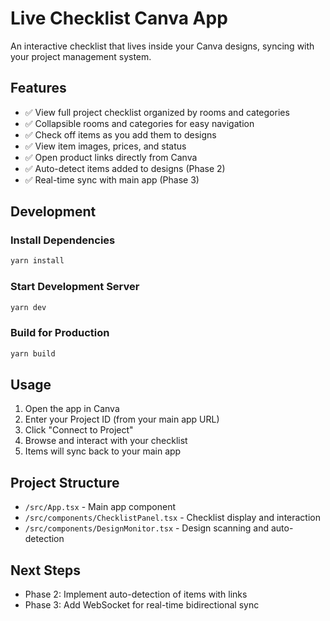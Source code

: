 # Live Checklist Canva App

An interactive checklist that lives inside your Canva designs, syncing with your project management system.

## Features

- ✅ View full project checklist organized by rooms and categories
- ✅ Collapsible rooms and categories for easy navigation
- ✅ Check off items as you add them to designs
- ✅ View item images, prices, and status
- ✅ Open product links directly from Canva
- ✅ Auto-detect items added to designs (Phase 2)
- ✅ Real-time sync with main app (Phase 3)

## Development

### Install Dependencies
```bash
yarn install
```

### Start Development Server
```bash
yarn dev
```

### Build for Production
```bash
yarn build
```

## Usage

1. Open the app in Canva
2. Enter your Project ID (from your main app URL)
3. Click "Connect to Project"
4. Browse and interact with your checklist
5. Items will sync back to your main app

## Project Structure

- `/src/App.tsx` - Main app component
- `/src/components/ChecklistPanel.tsx` - Checklist display and interaction
- `/src/components/DesignMonitor.tsx` - Design scanning and auto-detection

## Next Steps

- Phase 2: Implement auto-detection of items with links
- Phase 3: Add WebSocket for real-time bidirectional sync

